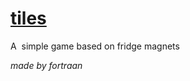# [tiles](https://fortraan.github.io/tiles/)
A  simple game based on fridge magnets
  
*made by fortraan*

